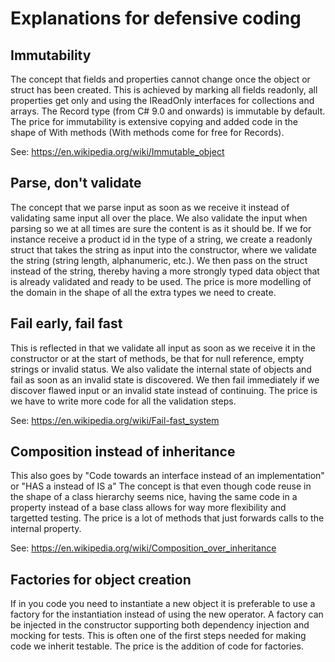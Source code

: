 # Explanations for defensive coding

## Immutability

The concept that fields and properties cannot change once the object or struct has been created.
This is achieved by marking all fields readonly, all properties get only and using the IReadOnly interfaces for collections and arrays.
The Record type (from C# 9.0 and onwards) is immutable by default.
The price for immutability is extensive copying and added code in the shape of With methods (With methods come for free for Records).

See: https://en.wikipedia.org/wiki/Immutable_object

## Parse, don't validate

The concept that we parse input as soon as we receive it instead of validating same input all over the place.
We also validate the input when parsing so we at all times are sure the content is as it should be.
If we for instance receive a product id in the type of a string, we create a readonly struct that takes the string as input into the constructor,
where we validate the string (string length, alphanumeric, etc.). 
We then pass on the struct instead of the string, thereby having a more strongly typed data object that is already
validated and ready to be used.
The price is more modelling of the domain in the shape of all the extra types we need to create.

## Fail early, fail fast

This is reflected in that we validate all input as soon as we receive it in the constructor or at the start of methods, be that for null reference,
empty strings or invalid status.
We also validate the internal state of objects and fail as soon as an invalid state is discovered.
We then fail immediately if we discover flawed input or an invalid state instead of continuing.
The price is we have to write more code for all the validation steps.

See: https://en.wikipedia.org/wiki/Fail-fast_system

## Composition instead of inheritance

This also goes by "Code towards an interface instead of an implementation" or "HAS a instead of IS a"
The concept is that even though code reuse in the shape of a class hierarchy seems nice, having the same code in a property instead of a base class
allows for way more flexibility and targetted testing.
The price is a lot of methods that just forwards calls to the internal property.

See: https://en.wikipedia.org/wiki/Composition_over_inheritance

## Factories for object creation

If in you code you need to instantiate a new object it is preferable to use a factory for the instantiation instead of using the new operator.
A factory can be injected in the constructor supporting both dependency injection and mocking for tests.
This is often one of the first steps needed for making code we inherit testable.
The price is the addition of code for factories.
